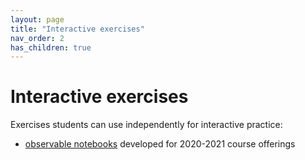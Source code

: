 ```yaml
---
layout: page
title: "Interactive exercises"
nav_order: 2
has_children: true
---
```


# Interactive exercises

Exercises students can use independently for interactive practice:

- [observable notebooks](https://observablehq.com/collection/@neelsmith/l3) developed for 2020-2021 course offerings
